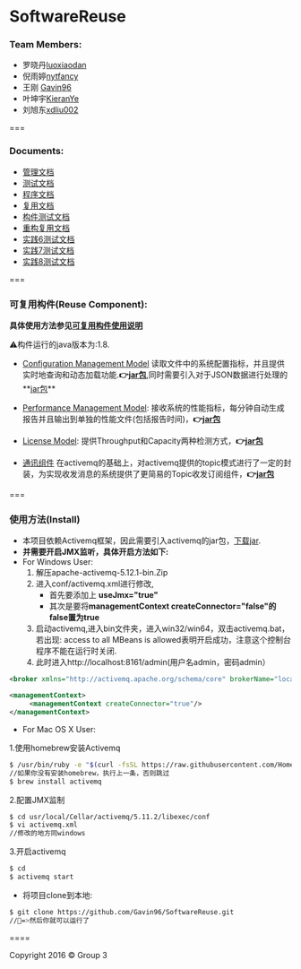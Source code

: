 # SoftwareReuse

### Team Members:

- 罗晓丹[luoxiaodan](https://github.com/luoxiaodan)
- 倪雨婷[nytfancy](https://github.com/nytfancy)
- 王刚 [Gavin96](https://github.com/Gavin96)
- 叶坤宇[KieranYe](https://github.com/KieranYe)
- 刘旭东[xdliu002](https://github.com/xdliu002)

===

### Documents:

- [管理文档](https://github.com/Gavin96/SoftwareReuse/blob/master/Document/%E7%AE%A1%E7%90%86%E6%96%87%E6%A1%A3.pdf)
- [测试文档](https://github.com/Gavin96/SoftwareReuse/blob/master/Document/%E6%B5%8B%E8%AF%95%E6%96%87%E6%A1%A3.pdf)
- [程序文档](https://github.com/Gavin96/SoftwareReuse/blob/master/Document/%E7%A8%8B%E5%BA%8F%E6%96%87%E6%A1%A3.pdf)
- [复用文档](https://github.com/Gavin96/SoftwareReuse/blob/master/Document%2F%E5%A4%8D%E7%94%A8%E6%96%87%E6%A1%A3.pdf)
- [构件测试文档](https://github.com/Gavin96/SoftwareReuse/blob/master/Document%2F%E6%9E%84%E4%BB%B6%E6%B5%8B%E8%AF%95%E6%96%87%E6%A1%A3.pdf)
- [重构复用文档](https://github.com/Gavin96/SoftwareReuse/tree/master/Document/%E9%87%8D%E6%9E%84%E7%A8%8B%E5%BA%8F%E6%96%87%E6%A1%A3)
- [实践6测试文档](https://github.com/Gavin96/SoftwareReuse/blob/master/Document%2F%E5%AE%9E%E8%B7%B56%E6%B5%8B%E8%AF%95%E6%96%87%E6%A1%A3.pdf)
- [实践7测试文档](https://github.com/Gavin96/SoftwareReuse/blob/master/Document%2F%E5%AE%9E%E8%B7%B57%E6%B5%8B%E8%AF%95%E6%96%87%E6%A1%A3.pdf)
- [实践8测试文档](https://github.com/Gavin96/SoftwareReuse/blob/master/Document%2F%E5%AE%9E%E8%B7%B58%E6%B5%8B%E8%AF%95%E6%96%87%E6%A1%A3.pdf)

===

### 可复用构件(Reuse Component):

**具体使用方法参见[可复用构件使用说明](https://github.com/Gavin96/SoftwareReuse/blob/master/%E5%A4%8D%E7%94%A8%E6%9E%84%E4%BB%B6/%E5%8F%AF%E5%A4%8D%E7%94%A8%E6%9E%84%E4%BB%B6%E5%8F%8A%E5%85%B6%E4%BD%BF%E7%94%A8%E8%AF%B4%E6%98%8E.md)**

⚠️构件运行的java版本为:1.8.

- [Configuration Management Model](https://github.com/Gavin96/SoftwareReuse/blob/master/%E5%A4%8D%E7%94%A8%E6%9E%84%E4%BB%B6%2FConfigurationManager%2Fsrc%2FConfiguration%2FConfiguration.java)
读取文件中的系统配置指标，并且提供实时地查询和动态加载功能.**👉[jar包](https://github.com/Gavin96/SoftwareReuse/blob/master/Jar%2FCM%2FConfiguration.jar?raw=true)**,同时需要引入对于JSON数据进行处理的**[jar包](https://github.com/Gavin96/SoftwareReuse/tree/master/Jar/CM/JSON)**


- [Performance Management Model](https://github.com/Gavin96/SoftwareReuse/blob/master/%E5%A4%8D%E7%94%A8%E6%9E%84%E4%BB%B6%2FPerformanceManager%2Fsrc%2Fcom%2FHaroldLIU%2FPerformanceManager.java):
接收系统的性能指标，每分钟自动生成报告并且输出到单独的性能文件(包括报告时间)，**👉[jar包](https://github.com/Gavin96/SoftwareReuse/blob/master/Jar%2FPM%2FPerformanceManager.jar?raw=true)**

- [License Model](https://github.com/Gavin96/SoftwareReuse/blob/master/%E5%A4%8D%E7%94%A8%E6%9E%84%E4%BB%B6%2FLicenseManager%2Fsrc%2Fcom%2FHaroldLIU%2FLicenseManager.java):
提供Throughput和Capacity两种检测方式，**👉[jar包](https://github.com/Gavin96/SoftwareReuse/blob/master/Jar%2FLicense%2FLicenseManager.jar?raw=true)**

- [通讯组件](https://github.com/Gavin96/SoftwareReuse/blob/master/%E5%A4%8D%E7%94%A8%E6%9E%84%E4%BB%B6%2FTopic%2Fcom%2FTopicLuo%2FMySubscriber.java)
在activemq的基础上，对activemq提供的topic模式进行了一定的封装，为实现收发消息的系统提供了更简易的Topic收发订阅组件，**👉[jar包](https://github.com/Gavin96/SoftwareReuse/blob/master/Jar%2FTopic.jar?raw=true)**

===


### 使用方法(Install)
- 本项目依赖Activemq框架，因此需要引入activemq的jar包，[下载jar](http://www.apache.org/dyn/closer.cgi?path=/activemq/5.13.2/apache-activemq-5.13.2-bin.zip).
- **并需要开启JMX监听，具体开启方法如下:**
- For Windows User:
  1. 解压apache-activemq-5.12.1-bin.Zip
  2. 进入conf/activemq.xml进行修改,
      - 首先要添加上 **useJmx="true"**
      - 其次是要将**managementContext createConnector="false"的false置为true**
  3. 启动activemq,进入bin文件夹，进入win32/win64，双击activemq.bat，若出现: access to all MBeans is allowed表明开启成功，注意这个控制台程序不能在运行时关闭.
  4. 此时进入http://localhost:8161/admin(用户名admin，密码admin）
```xml
<broker xmlns="http://activemq.apache.org/schema/core" brokerName="localhost" useJmx="true" dataDirectory="${activemq.data}">

<managementContext>
     <managementContext createConnector="true"/>
</managementContext>

```
- For Mac OS X User:
 
1.使用homebrew安装Activemq
  
```bash
$ /usr/bin/ruby -e "$(curl -fsSL https://raw.githubusercontent.com/Homebrew/install/master/install)" 
//如果你没有安装homebrew，执行上一条，否则跳过
$ brew install activemq
```
  2.配置JMX监制
```bash
$ cd usr/local/Cellar/activemq/5.11.2/libexec/conf
$ vi activemq.xml
//修改的地方同windows
```
  3.开启activemq
```bash
$ cd 
$ activemq start 
```

- 将项目clone到本地:
```bash 
$ git clone https://github.com/Gavin96/SoftwareReuse.git
//🍺=>然后你就可以运行了
```

====

Copyright 2016 &copy;  Group 3
